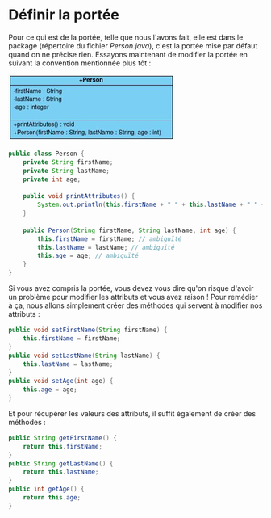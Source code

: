 # **Définir la portée**

Pour ce qui est de la portée, telle que nous l'avons fait, elle est dans le package (répertoire du fichier *Person.java*), c'est la portée mise par défaut quand on ne précise rien. Essayons maintenant de modifier la portée en suivant la convention mentionnée plus tôt :

![](../../_images/person5.jpg)

```java
public class Person {
    private String firstName;
    private String lastName;
    private int age;

    public void printAttributes() {
		System.out.println(this.firstName + " " + this.lastName + " " + this.age + " years old");
	}

    public Person(String firstName, String lastName, int age) {
        this.firstName = firstName; // ambiguïté
        this.lastName = lastName; // ambiguïté
        this.age = age; // ambiguïté
    }
}
```

Si vous avez compris la portée, vous devez vous dire qu'on risque d'avoir un problème pour modifier les attributs et vous avez raison ! Pour remédier à ça, nous allons simplement créer des méthodes qui servent à modifier nos attributs :

```java
public void setFirstName(String firstName) {
    this.firstName = firstName;
}
public void setLastName(String lastName) {
    this.lastName = lastName;
}
public void setAge(int age) {
    this.age = age;
}
```

Et pour récupérer les valeurs des attributs, il suffit également de créer des méthodes :

```java
public String getFirstName() {
    return this.firstName;
}
public String getLastName() {
    return this.lastName;
}
public int getAge() {
    return this.age;
}
```